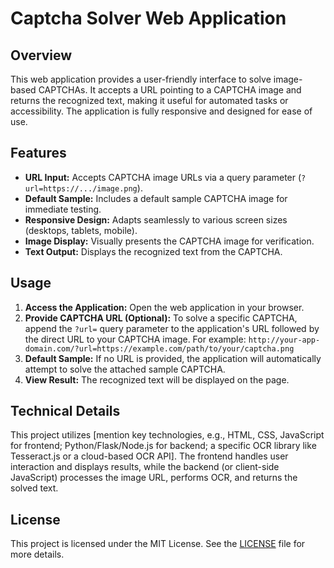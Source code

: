 # Captcha Solver Web Application

## Overview

This web application provides a user-friendly interface to solve image-based CAPTCHAs. It accepts a URL pointing to a CAPTCHA image and returns the recognized text, making it useful for automated tasks or accessibility. The application is fully responsive and designed for ease of use.

## Features

*   **URL Input:** Accepts CAPTCHA image URLs via a query parameter (`?url=https://.../image.png`).
*   **Default Sample:** Includes a default sample CAPTCHA image for immediate testing.
*   **Responsive Design:** Adapts seamlessly to various screen sizes (desktops, tablets, mobile).
*   **Image Display:** Visually presents the CAPTCHA image for verification.
*   **Text Output:** Displays the recognized text from the CAPTCHA.

## Usage

1.  **Access the Application:** Open the web application in your browser.
2.  **Provide CAPTCHA URL (Optional):** To solve a specific CAPTCHA, append the `?url=` query parameter to the application's URL followed by the direct URL to your CAPTCHA image. For example:
    `http://your-app-domain.com/?url=https://example.com/path/to/your/captcha.png`
3.  **Default Sample:** If no URL is provided, the application will automatically attempt to solve the attached sample CAPTCHA.
4.  **View Result:** The recognized text will be displayed on the page.

## Technical Details

This project utilizes [mention key technologies, e.g., HTML, CSS, JavaScript for frontend; Python/Flask/Node.js for backend; a specific OCR library like Tesseract.js or a cloud-based OCR API]. The frontend handles user interaction and displays results, while the backend (or client-side JavaScript) processes the image URL, performs OCR, and returns the solved text.

## License

This project is licensed under the MIT License. See the [LICENSE](LICENSE) file for more details.
